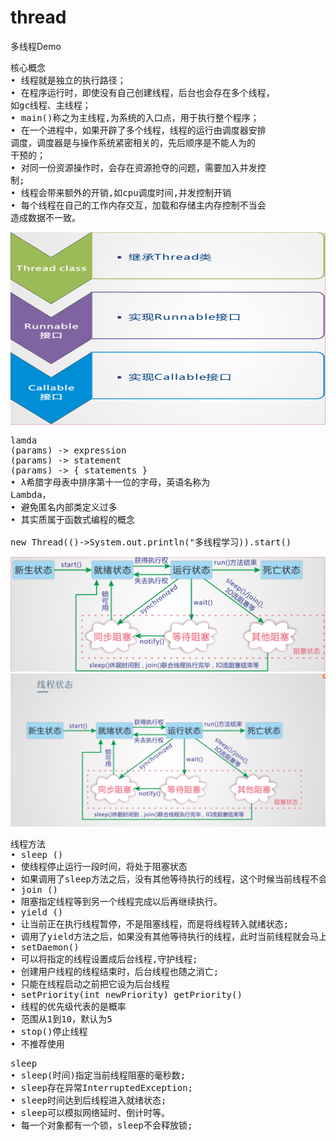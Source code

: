 # thread
多线程Demo

<pre>
核心概念
• 线程就是独立的执行路径；
• 在程序运行时，即使没有自己创建线程，后台也会存在多个线程，
如gc线程、主线程；
• main()称之为主线程,为系统的入口点，用于执行整个程序；
• 在一个进程中，如果开辟了多个线程，线程的运行由调度器安排
调度，调度器是与操作系统紧密相关的，先后顺序是不能人为的
干预的；
• 对同一份资源操作时，会存在资源抢夺的问题，需要加入并发控
制;
• 线程会带来额外的开销,如cpu调度时间,并发控制开销
• 每个线程在自己的工作内存交互，加载和存储主内存控制不当会
造成数据不一致。
</pre>

![Image 创建线程](https://raw.githubusercontent.com/li671207/thread/master/images/20190609151009.png)

<pre>
lamda
(params) -> expression
(params) -> statement
(params) -> { statements }
• λ希腊字母表中排序第十一位的字母，英语名称为
Lambda，
• 避免匿名内部类定义过多
• 其实质属于函数式编程的概念

new Thread(()->System.out.println("多线程学习)).start()
</pre>

![Image 线程状态1](https://raw.githubusercontent.com/li671207/thread/master/images/20190609160547.png)
![Image 线程状态2](https://raw.githubusercontent.com/li671207/thread/master/images/20190609155749.png)

<pre>
线程方法
• sleep () 
• 使线程停止运行一段时间，将处于阻塞状态
• 如果调用了sleep方法之后，没有其他等待执行的线程，这个时候当前线程不会马上恢复执行！
• join () 
• 阻塞指定线程等到另一个线程完成以后再继续执行。
• yield () 
• 让当前正在执行线程暂停，不是阻塞线程，而是将线程转入就绪状态;
• 调用了yield方法之后，如果没有其他等待执行的线程，此时当前线程就会马上恢复执行！
• setDaemon() 
• 可以将指定的线程设置成后台线程,守护线程;
• 创建用户线程的线程结束时，后台线程也随之消亡;
• 只能在线程启动之前把它设为后台线程
• setPriority(int newPriority) getPriority()
• 线程的优先级代表的是概率
• 范围从1到10，默认为5
• stop()停止线程
• 不推荐使用
</pre>

<pre>
sleep
• sleep(时间)指定当前线程阻塞的毫秒数;
• sleep存在异常InterruptedException;
• sleep时间达到后线程进入就绪状态;
• sleep可以模拟网络延时、倒计时等。
• 每一个对象都有一个锁，sleep不会释放锁;
</pre>